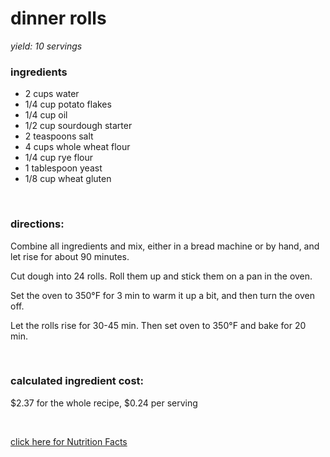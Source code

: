 # dinner rolls
*yield: 10 servings*

### ingredients
- 2 cups water
- 1/4 cup potato flakes
- 1/4 cup oil
- 1/2 cup sourdough starter
- 2 teaspoons salt
- 4 cups whole wheat flour
- 1/4 cup rye flour
- 1 tablespoon yeast
- 1/8 cup wheat gluten

<br>

### directions:

Combine all ingredients and mix, either in a bread machine or by hand, and let rise for about 90 minutes.

Cut dough into 24 rolls. Roll them up and stick them on a pan in the oven.

Set the oven to 350°F for 3 min to warm it up a bit, and then turn the oven off.

Let the rolls rise for 30-45 min. Then set oven to 350°F and bake for 20 min.


<br>

### calculated ingredient cost:

$2.37 for the whole recipe, $0.24 per serving

<br>

[click here for Nutrition Facts](https://htmlpreview.github.io/?https://github.com/nate-thegrate/vegan-chef/blob/main/compile_recipes/nutrition/nutrition_labels/dinner%20rolls/nutrition_facts.html)